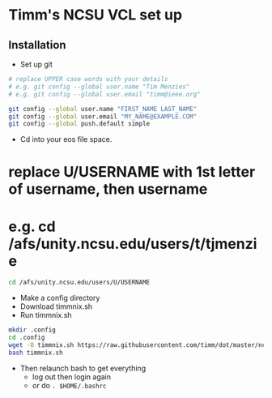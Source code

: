 # Timm's NCSU VCL set up



## Installation

- Set up git

```sh
# replace UPPER case words with your details
# e.g. git config --global user.name "Tim Menzies"
# e.g. git config --global user.email "timm@ieee.org"

git config --global user.name "FIRST_NAME LAST_NAME"
git config --global user.email "MY_NAME@EXAMPLE.COM"
git config --global push.default simple
```

- Cd into your eos file space. 

# replace U/USERNAME with 1st letter of username, then username
# e.g. cd /afs/unity.ncsu.edu/users/t/tjmenzie

```sh
cd /afs/unity.ncsu.edu/users/U/USERNAME
```

- Make a config directory
- Download timmnix.sh
- Run timmnix.sh

```sh
mkdir .config
cd .config
wget -O timmnix.sh https://raw.githubusercontent.com/timm/dot/master/ncsu/vcl/timmnix.sh
bash timmnix.sh
```

- Then relaunch bash to get everything 
     - log out then login again
     - or do `. $HOME/.bashrc`


